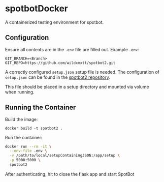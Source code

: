 # spotbotDocker
A containerized testing environment for spotbot.

## Configuration

Ensure all contents are in the `.env` file are filled out.
Example `.env`:

```
GIT_BRANCH=<Branch>
GIT_REPO=https://github.com/wildxmxtt/spotbot2.git
```


A correctly configured `setup.json` setup file is needed. The configuration of `setup.json` can be found in the [spotbot2 repository](https://github.com/wildxmxtt/spotbot2).

This file should be placed in a setup directory and mounted via volume when running.

## Running the Container

Build the image:

`docker build -t spotbot2 .`

Run the container:

```bash
docker run --rm -it \
  --env-file .env \
  -v /path/to/local/setupContainingJSON:/app/setup \
  -p 5000:5000 \
  spotbot2
```

After authenticating, hit <Enter> to close the flask app and start SpotBot
